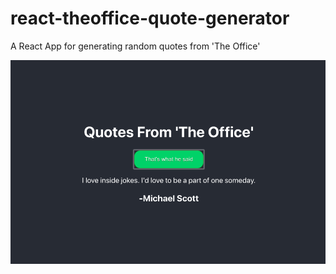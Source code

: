 # react-theoffice-quote-generator
A React App for generating random quotes from 'The Office'

![Alt text](office-preview.png?raw=true "Title")
